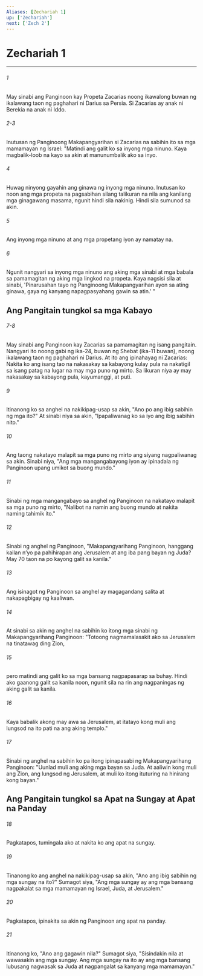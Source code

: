 ```yaml
---
Aliases: [Zechariah 1]
up: ['Zechariah']
next: ['Zech 2']
---
```

# Zechariah 1

***

###### 1
May sinabi ang Panginoon kay Propeta Zacarias noong ikawalong buwan ng ikalawang taon ng paghahari ni Darius sa Persia. Si Zacarias ay anak ni Berekia na anak ni Iddo.

###### 2-3
Inutusan ng Panginoong Makapangyarihan si Zacarias na sabihin ito sa mga mamamayan ng Israel: "Matindi ang galit ko sa inyong mga ninuno. Kaya magbalik-loob na kayo sa akin at manunumbalik ako sa inyo. 

###### 4
Huwag ninyong gayahin ang ginawa ng inyong mga ninuno. Inutusan ko noon ang mga propeta na pagsabihan silang talikuran na nila ang kanilang mga ginagawang masama, ngunit hindi sila nakinig. Hindi sila sumunod sa akin. 

###### 5
Ang inyong mga ninuno at ang mga propetang iyon ay namatay na. 

###### 6
Ngunit nangyari sa inyong mga ninuno ang aking mga sinabi at mga babala sa pamamagitan ng aking mga lingkod na propeta. Kaya nagsisi sila at sinabi, 'Pinarusahan tayo ng Panginoong Makapangyarihan ayon sa ating ginawa, gaya ng kanyang napagpasyahang gawin sa atin.' " 

## Ang Pangitain tungkol sa mga Kabayo

###### 7-8
May sinabi ang Panginoon kay Zacarias sa pamamagitan ng isang pangitain. Nangyari ito noong gabi ng ika-24, buwan ng Shebat (ika-11 buwan), noong ikalawang taon ng paghahari ni Darius. At ito ang ipinahayag ni Zacarias: Nakita ko ang isang tao na nakasakay sa kabayong kulay pula na nakatigil sa isang patag na lugar na may mga puno ng mirto. Sa likuran niya ay may nakasakay sa kabayong pula, kayumanggi, at puti. 

###### 9
Itinanong ko sa anghel na nakikipag-usap sa akin, "Ano po ang ibig sabihin ng mga ito?" At sinabi niya sa akin, "Ipapaliwanag ko sa iyo ang ibig sabihin nito." 

###### 10
Ang taong nakatayo malapit sa mga puno ng mirto ang siyang nagpaliwanag sa akin. Sinabi niya, "Ang mga mangangabayong iyon ay ipinadala ng Panginoon upang umikot sa buong mundo." 

###### 11
Sinabi ng mga mangangabayo sa anghel ng Panginoon na nakatayo malapit sa mga puno ng mirto, "Nalibot na namin ang buong mundo at nakita naming tahimik ito." 

###### 12
Sinabi ng anghel ng Panginoon, "Makapangyarihang Panginoon, hanggang kailan nʼyo pa pahihirapan ang Jerusalem at ang iba pang bayan ng Juda? May 70 taon na po kayong galit sa kanila." 

###### 13
Ang isinagot ng Panginoon sa anghel ay magagandang salita at nakapagbigay ng kaaliwan. 

###### 14
At sinabi sa akin ng anghel na sabihin ko itong mga sinabi ng Makapangyarihang Panginoon: "Totoong nagmamalasakit ako sa Jerusalem na tinatawag ding Zion, 

###### 15
pero matindi ang galit ko sa mga bansang nagpapasarap sa buhay. Hindi ako gaanong galit sa kanila noon, ngunit sila na rin ang nagpaningas ng aking galit sa kanila. 

###### 16
Kaya babalik akong may awa sa Jerusalem, at itatayo kong muli ang lungsod na ito pati na ang aking templo." 

###### 17
Sinabi ng anghel na sabihin ko pa itong ipinapasabi ng Makapangyarihang Panginoon: "Uunlad muli ang aking mga bayan sa Juda. At aaliwin kong muli ang Zion, ang lungsod ng Jerusalem, at muli ko itong ituturing na hinirang kong bayan." 

## Ang Pangitain tungkol sa Apat na Sungay at Apat na Panday 

###### 18
Pagkatapos, tumingala ako at nakita ko ang apat na sungay. 

###### 19
Tinanong ko ang anghel na nakikipag-usap sa akin, "Ano ang ibig sabihin ng mga sungay na ito?" Sumagot siya, "Ang mga sungay ay ang mga bansang nagpakalat sa mga mamamayan ng Israel, Juda, at Jerusalem." 

###### 20
Pagkatapos, ipinakita sa akin ng Panginoon ang apat na panday. 

###### 21
Itinanong ko, "Ano ang gagawin nila?" Sumagot siya, "Sisindakin nila at wawasakin ang mga sungay. Ang mga sungay na ito ay ang mga bansang lubusang nagwasak sa Juda at nagpangalat sa kanyang mga mamamayan."
